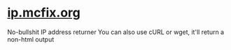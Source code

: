 # [ip.mcfix.org](https://ip.mcfix.org)
No-bullshit IP address returner
You can also use cURL or wget, it'll return a non-html output
